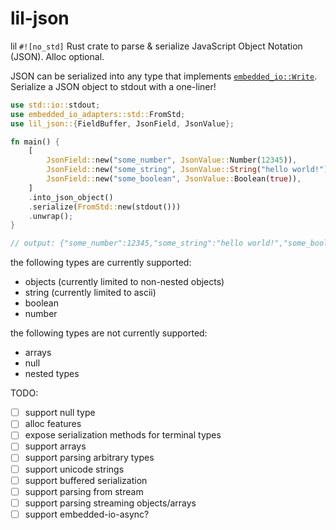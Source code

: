 # lil-json

lil `#![no_std]` Rust crate to parse & serialize JavaScript Object Notation (JSON). Alloc optional.

JSON can be serialized into any type that implements [`embedded_io::Write`](https://docs.rs/embedded-io/latest/embedded_io/trait.Write.html). Serialize a JSON object to stdout with a one-liner!
```rust
use std::io::stdout;
use embedded_io_adapters::std::FromStd;
use lil_json::{FieldBuffer, JsonField, JsonValue};

fn main() {
    [
        JsonField::new("some_number", JsonValue::Number(12345)),
        JsonField::new("some_string", JsonValue::String("hello world!")),
        JsonField::new("some_boolean", JsonValue::Boolean(true)),
    ]
    .into_json_object()
    .serialize(FromStd::new(stdout()))
    .unwrap();
}

// output: {"some_number":12345,"some_string":"hello world!","some_boolean":true}
```

the following types are currently supported:
* objects (currently limited to non-nested objects)
* string (currently limited to ascii)
* boolean
* number

the following types are not currently supported:
* arrays
* null
* nested types

TODO:
- [ ] support null type
- [ ] alloc features
- [ ] expose serialization methods for terminal types
- [ ] support arrays
- [ ] support parsing arbitrary types
- [ ] support unicode strings
- [ ] support buffered serialization
- [ ] support parsing from stream
- [ ] support parsing streaming objects/arrays
- [ ] support embedded-io-async?
